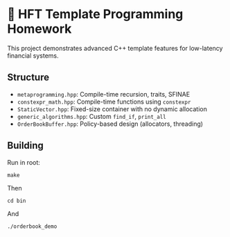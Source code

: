 # 🧠 HFT Template Programming Homework

This project demonstrates advanced C++ template features for low-latency financial systems.

## Structure

- `metaprogramming.hpp`: Compile-time recursion, traits, SFINAE
- `constexpr_math.hpp`: Compile-time functions using `constexpr`
- `StaticVector.hpp`: Fixed-size container with no dynamic allocation
- `generic_algorithms.hpp`: Custom `find_if`, `print_all`
- `OrderBookBuffer.hpp`: Policy-based design (allocators, threading)

## Building
Run in root:
```
make
```
Then
```
cd bin
```
And
```
./orderbook_demo
```